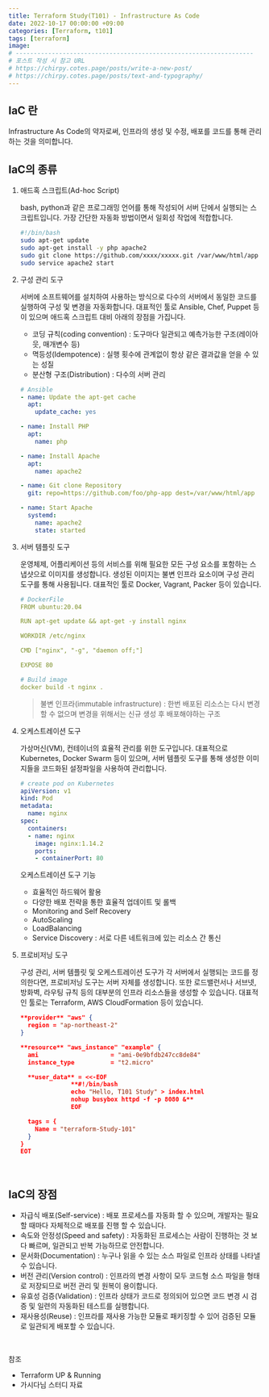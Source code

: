 ```yaml
---
title: Terraform Study(T101) - Infrastructure As Code
date: 2022-10-17 00:00:00 +09:00
categories: [Terraform, t101]
tags: [terraform]
image: 
# ------------------------------------------------------------------
# 포스트 작성 시 참고 URL
# https://chirpy.cotes.page/posts/write-a-new-post/
# https://chirpy.cotes.page/posts/text-and-typography/
---
```


## IaC 란

Infrastructure As Code의 약자로써, 인프라의 생성 및 수정, 배포를 코드를 통해 관리하는 것을 의미합니다.



## IaC의 종류

1. 애드혹 스크립트(Ad-hoc Script)

   bash, python과 같은 프로그래밍 언어를 통해 작성되어 서버 단에서 실행되는 스크립트입니다. 
   가장 간단한 자동화 방법이면서 일회성 작업에 적합합니다.

   ```bash
   #!/bin/bash
   sudo apt-get update
   sudo apt-get install -y php apache2
   sudo git clone https://github.com/xxxx/xxxxx.git /var/www/html/app
   sudo service apache2 start
   ```

2. 구성 관리 도구

   서버에 소프트웨어를 설치하여 사용하는 방식으로 다수의 서버에서 동일한 코드를 실행하여 구성 및 변경을 자동화합니다. 대표적인 툴로 Ansible, Chef, Puppet 등이 있으며 애드혹 스크립트 대비 아래의 장점을 가집니다.

   - 코딩 규칙(coding convention)
     : 도구마다 일관되고 예측가능한 구조(레이아웃, 매개변수 등)
   - 멱등성(Idempotence)
     : 실행 횟수에 관계없이 항상 같은 결과값을 얻을 수 있는 성질
   - 분산형 구조(Distribution)
     : 다수의 서버 관리

   ```yaml
   # Ansible 
   - name: Update the apt-get cache
     apt:
       update_cache: yes
   
   - name: Install PHP
     apt:
       name: php
   
   - name: Install Apache
     apt:
       name: apache2
   
   - name: Git clone Repository
     git: repo=https://github.com/foo/php-app dest=/var/www/html/app
   
   - name: Start Apache
     systemd: 
       name: apache2 
       state: started
   ```

3. 서버 템플릿 도구

   운영체제, 어플리케이션 등의 서비스를 위해 필요한 모든 구성 요소를 포함하는 스냅샷으로 이미지를 생성합니다.
   생성된 이미지는 불변 인프라 요소이며 구성 관리 도구를 통해 사용됩니다.
   대표적인 툴로 Docker, Vagrant, Packer 등이 있습니다.

   ```yaml
   # DockerFile
   FROM ubuntu:20.04  
   
   RUN apt-get update && apt-get -y install nginx
   
   WORKDIR /etc/nginx
   
   CMD ["nginx", "-g", "daemon off;"]
   
   EXPOSE 80
   
   # Build image
   docker build -t nginx .
   ```

   > 불변 인프라(immutable infrastructure)
   >  : 한번 배포된 리소스는 다시 변경할 수 없으며 변경을 위해서는 신규 생성 후 배포해야하는 구조

4. 오케스트레이션 도구

   가상머신(VM), 컨테이너의 효율적 관리를 위한 도구입니다.
   대표적으로 Kubernetes, Docker Swarm 등이 있으며, 서버 템플릿 도구를 통해 생성한 이미지들을 코드화된 설정파일을 사용하여 관리합니다.

   ```yaml
   # create pod on Kubernetes
   apiVersion: v1
   kind: Pod
   metadata:
     name: nginx
   spec:
     containers:
     - name: nginx
       image: nginx:1.14.2
       ports:
       - containerPort: 80
   ```

   오케스트레이션 도구 기능

   - 효율적인 하드웨어 활용
   - 다양한 배포 전략을 통한 효율적 업데이트 및 롤백
   - Monitoring and Self Recovery
   - AutoScaling
   - LoadBalancing
   - Service Discovery
     : 서로 다른 네트워크에 있는 리소스 간 통신

5. 프로비저닝 도구

   구성 관리, 서버 템플릿 및 오케스트레이션 도구가 각 서버에서 실행되는 코드를 정의한다면, 프로비저닝 도구는 서버 자체를 생성합니다. 또한 로드밸런서나 서브넷, 방화벽, 라우팅 규칙 등의 대부분의 인프라 리소스들을 생성할 수 있습니다.
   대표적인 툴로는 Terraform, AWS CloudFormation 등이 있습니다.

   ```json
   **provider** "aws" {
     region = "ap-northeast-2"
   }
   
   **resource** "aws_instance" "example" {
     ami                    = "ami-0e9bfdb247cc8de84"
     instance_type          = "t2.micro"
   
     **user_data** = <<-EOF
                 **#!/bin/bash
                 echo "Hello, T101 Study" > index.html
                 nohup busybox httpd -f -p 8080 &**
                 EOF
   
     tags = {
       Name = "terraform-Study-101"
     }
   }
   EOT
   ```

<br>

## IaC의 장점

- 자급식 배포(Self-service) 
  : 배포 프로세스를 자동화 할 수 있으며, 개발자는 필요할 때마다 자체적으로 배포를 진행 할 수 있습니다.
- 속도와 안정성(Speed and safety)
  : 자동화된 프로세스는 사람이 진행하는 것 보다 빠르며, 일관되고 반복 가능하므로 안전합니다.
- 문서화(Documentation)
  : 누구나 읽을 수 있는 소스 파일로 인프라 상태를 나타낼 수 있습니다.
- 버전 관리(Version control)
  : 인프라의 변경 사항이 모두 코드형 소스 파일을 형태로 저장되므로 버전 관리 및 원복이 용이합니다.
- 유효성 검증(Validation)
  : 인프라 상태가 코드로 정의되어 있으면 코드 변경 시 검증 및 일련의 자동화된 테스트를 실행합니다.
- 재사용성(Reuse) 
  : 인프라를 재사용 가능한 모듈로 패키징할 수 있어 검증된 모듈로 일관되게 배포할 수 있습니다.

<br>

참조

- Terraform UP & Running
- 가시다님 스터디 자료

